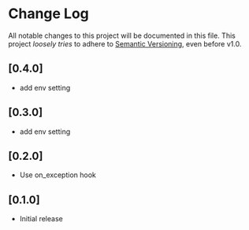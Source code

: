 # Change Log

All notable changes to this project will be documented in this file.
This project *loosely tries* to adhere to [Semantic Versioning](http://semver.org/), even before v1.0.

## [0.4.0]
- add env setting

## [0.3.0]
- add env setting

## [0.2.0]
- Use on_exception hook

## [0.1.0]
- Initial release
